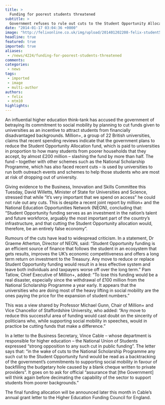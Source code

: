 ```yaml
---
title: >
  Funding for poorest students threatened
subtitle: >
  Government refuses to rule out cuts to the Student Opportunity Allocation fund
date: "2014-01-17 03:04:36 +0000"
image: "http://felixonline.co.uk/img/upload/201401202208-felix-student5447907854_b78dd22656_b.jpg"
headline: true
featured: true
imported: true
aliases:
 - /news/4224/funding-for-poorest-students-threatened
comments:
categories:
 - news
tags:
 - imported
 - image
 - multi-author
authors:
 - felix
 - mtm10
highlights:
---
```


An influential higher education think-tank has accused the government of betraying its commitment to social mobility by planning to cut funds given to universities as an incentive to attract students from financially disadvantaged backgrounds. Million+, a group of 22 British universities, claims that recent spending reviews indicate that the government plans to reduce the Student Opportunity Allocation fund, which is paid to universities in proportion to how many students from poorer households that they accept, by almost £200 million – slashing the fund by more than half. The fund – together with other schemes such as the National Scholarship Programme, which has also faced recent cuts – is used by universities to run both outreach events and schemes to help those students who are most at risk of dropping out of university.

Giving evidence to the Business, Innovation and Skills Committee this Tuesday, David Willetts, Minister of State for Universities and Science, stressed that while “it’s very important that we spend on access” he could not rule out any cuts. This is despite a recent joint report by million+ and the National Education Opportunities Network (NEON), concluding that: “Student Opportunity funding serves as an investment in the nation’s talent and future workforce, arguably the most important part of the country’s infrastructure, and that cutting the Student Opportunity allocation would, therefore, be an entirely false economy”.

Rumours of the cuts have lead to widespread criticism. In a statement, Dr Graeme Atherton, Director of NEON, said: “Student Opportunity funding is an efficient source of finance that follows the student in an ecosystem that gets results, improves the UK’s economic competitiveness and offers a long term return on investment to the Treasury. Any move to reduce or replace Student Opportunity funding would result in a less effective system and leave both individuals and taxpayers worse off over the long term.” Pam Tatlow, Chief Executive of Million+, added: “To lose this funding would be a real disaster, especially since the withdrawal of £100 million from the National Scholarship Programme a year early. It appears that the universities who are doing most of the heavy lifting in social mobility are the ones paying the price for the expansion of student numbers.”

This was a view shared by Professor Michael Gunn, Chair of Million+ and Vice Chancellor of Staffordshire University, who added: “Any move to reduce this successful area of funding would cast doubt on the sincerity of politicians who, while supporting social mobility in speeches, would in practice be cutting funds that make a difference.”

In a letter to the Business Secretary, Vince Cable – whose department is responsible for higher education – the National Union of Students expressed “strong opposition to any such cut in public funding”. The letter says that: “in the wake of cuts to the National Scholarship Programme any such cut to the Student Opportunity fund would be read as a backtracking of the government’s commitments to supporting social mobility in favour of backfilling the budgetary hole caused by a blank cheque written to private providers”. It goes on to ask for official “assurance that [the Government] will think again before decimating the capability of the sector to support students from poorer backgrounds.”

The final funding allocation will be announced later this month in Cable’s annual grant letter to the Higher Education Funding Council for England.
